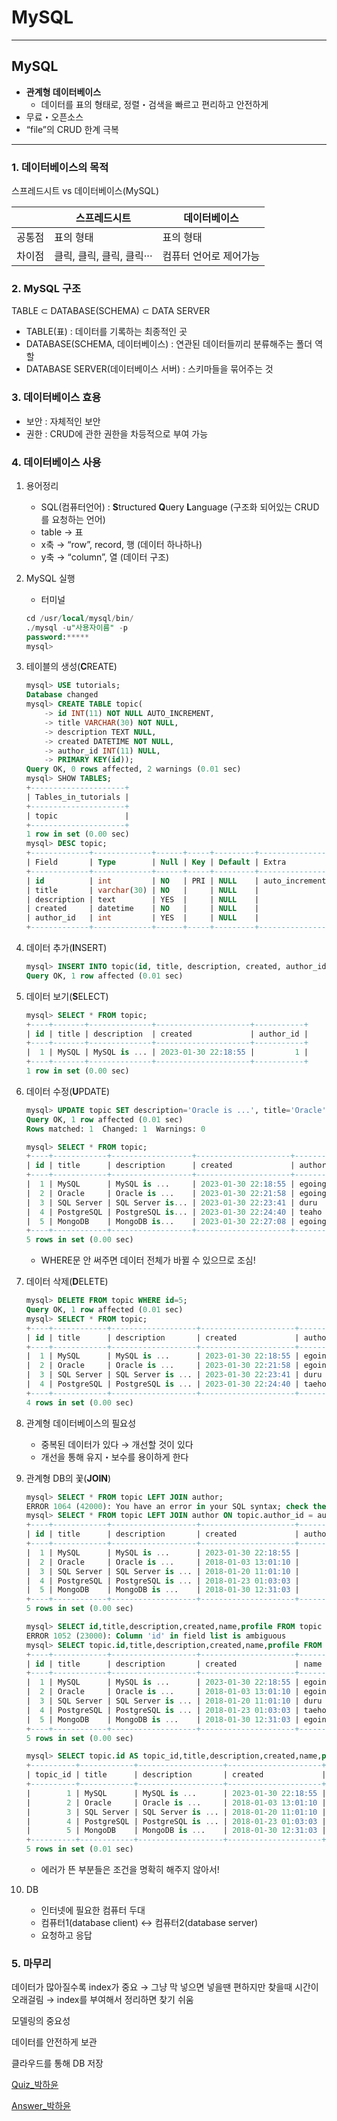 # MySQL

---

## MySQL

- **관계형 데이터베이스**
    - 데이터를 표의 형태로, 정렬・검색을 빠르고 편리하고 안전하게
- 무료・오픈소스
- “file”의 CRUD 한계 극복

---

### 1. 데이터베이스의 목적

스프레드시트 vs 데이터베이스(MySQL)

|  | 스프레드시트 | 데이터베이스 |
| --- | --- | --- |
| 공통점 | 표의 형태 | 표의 형태 |
| 차이점 | 클릭, 클릭, 클릭, 클릭··· | 컴퓨터 언어로 제어가능 |

### 2. MySQL 구조

TABLE ⊂ DATABASE(SCHEMA) ⊂ DATA SERVER

- TABLE(표) : 데이터를 기록하는 최종적인 곳
- DATABASE(SCHEMA, 데이터베이스) : 연관된 데이터들끼리 분류해주는 폴더 역할
- DATABASE SERVER(데이터베이스 서버) : 스키마들을 묶어주는 것

### 3. 데이터베이스 효용

- 보안 : 자체적인 보안
- 권한 : CRUD에 관한 권한을 차등적으로 부여 가능

### 4. 데이터베이스 사용

1. 용어정리
    - SQL(컴퓨터언어) : **S**tructured **Q**uery **L**anguage
    (구조화 되어있는 CRUD를 요청하는 언어)
    - table → 표
    - x축 → “row”, record, 행 (데이터 하나하나)
    - y축 → “column”, 열 (데이터 구조)
2. MySQL 실행
    - 터미널
    
    ```sql
    cd /usr/local/mysql/bin/
    ./mysql -u"사용자이름" -p
    password:*****
    mysql>
    ```
    
3. 테이블의 생성(**C**REATE)
    
    ```sql
    mysql> USE tutorials;
    Database changed
    mysql> CREATE TABLE topic(
        -> id INT(11) NOT NULL AUTO_INCREMENT,
        -> title VARCHAR(30) NOT NULL,
        -> description TEXT NULL,
        -> created DATETIME NOT NULL,
        -> author_id INT(11) NULL,
        -> PRIMARY KEY(id));
    Query OK, 0 rows affected, 2 warnings (0.01 sec)
    mysql> SHOW TABLES;
    +---------------------+
    | Tables_in_tutorials |
    +---------------------+
    | topic               |
    +---------------------+
    1 row in set (0.00 sec)
    mysql> DESC topic;
    +-------------+-------------+------+-----+---------+----------------+
    | Field       | Type        | Null | Key | Default | Extra          |
    +-------------+-------------+------+-----+---------+----------------+
    | id          | int         | NO   | PRI | NULL    | auto_increment |
    | title       | varchar(30) | NO   |     | NULL    |                |
    | description | text        | YES  |     | NULL    |                |
    | created     | datetime    | NO   |     | NULL    |                |
    | author_id   | int         | YES  |     | NULL    |                |
    +-------------+-------------+------+-----+---------+----------------+
    ```
    
4. 데이터 추가(**I**NSERT)
    
    ```sql
    mysql> INSERT INTO topic(id, title, description, created, author_id) VALUES(1, 'MySQL', 'MySQL is ...', '2023-01-30 22:18:55', 1);
    Query OK, 1 row affected (0.01 sec)
    ```
    
5. 데이터 보기(**S**ELECT)
    
    ```sql
    mysql> SELECT * FROM topic;
    +----+-------+--------------+---------------------+-----------+
    | id | title | description  | created             | author_id |
    +----+-------+--------------+---------------------+-----------+
    |  1 | MySQL | MySQL is ... | 2023-01-30 22:18:55 |         1 |
    +----+-------+--------------+---------------------+-----------+
    1 row in set (0.00 sec)
    ```
    
6. 데이터 수정(**U**PDATE)
    
    ```sql
    mysql> UPDATE topic SET description='Oracle is ...', title='Oracle' WHERE id=2;
    Query OK, 1 row affected (0.01 sec)
    Rows matched: 1  Changed: 1  Warnings: 0
    
    mysql> SELECT * FROM topic;
    +----+------------+------------------+---------------------+-----------+----------------+
    | id | title      | description      | created             | author    | profile        |
    +----+------------+------------------+---------------------+-----------+----------------+
    |  1 | MySQL      | MySQL is ...     | 2023-01-30 22:18:55 | egoing    | developer      |
    |  2 | Oracle     | Oracle is ...    | 2023-01-30 22:21:58 | egoing    | developer      |
    |  3 | SQL Server | SQL Server is... | 2023-01-30 22:23:41 | duru      | data engineer  |
    |  4 | PostgreSQL | PostgreSQL is... | 2023-01-30 22:24:40 | teaho     | data scientist |
    |  5 | MongoDB    | MongoDB is...    | 2023-01-30 22:27:08 | egoing    | developer      |
    +----+------------+------------------+---------------------+-----------+----------------+
    5 rows in set (0.00 sec)
    ```
    
    - WHERE문 안 써주면 데이터 전체가 바뀔 수 있으므로 조심!

1. 데이터 삭제(**D**ELETE)
    
    ```sql
    mysql> DELETE FROM topic WHERE id=5;
    Query OK, 1 row affected (0.01 sec)
    mysql> SELECT * FROM topic;
    +----+------------+-------------------+---------------------+--------+--------------------------+
    | id | title      | description       | created             | author | profile                  |
    +----+------------+-------------------+---------------------+--------+--------------------------+
    |  1 | MySQL      | MySQL is ...      | 2023-01-30 22:18:55 | egoing | developer                |
    |  2 | Oracle     | Oracle is ...     | 2023-01-30 22:21:58 | egoing | developer                |
    |  3 | SQL Server | SQL Server is ... | 2023-01-30 22:23:41 | duru   | data engineer            |
    |  4 | PostgreSQL | PostgreSQL is ... | 2023-01-30 22:24:40 | taeho  | data scientist,developer |
    +----+------------+-------------------+---------------------+--------+--------------------------+
    4 rows in set (0.00 sec)
    ```
    
2. 관계형 데이터베이스의 필요성
    - 중복된 데이터가 있다 → 개선할 것이 있다
    - 개선을 통해 유지・보수를 용이하게 한다
3. 관계형 DB의 꽃(**JOIN**)
    
    ```sql
    mysql> SELECT * FROM topic LEFT JOIN author;
    ERROR 1064 (42000): You have an error in your SQL syntax; check the manual that corresponds to your MySQL server version for the right syntax to use near '' at line 1
    mysql> SELECT * FROM topic LEFT JOIN author ON topic.author_id = author.id;
    +----+------------+-------------------+---------------------+-----------+------+--------+---------------------------+
    | id | title      | description       | created             | author_id | id   | name   | profile                   |
    +----+------------+-------------------+---------------------+-----------+------+--------+---------------------------+
    |  1 | MySQL      | MySQL is ...      | 2023-01-30 22:18:55 |         1 |    1 | egoing | developer                 |
    |  2 | Oracle     | Oracle is ...     | 2018-01-03 13:01:10 |         1 |    1 | egoing | developer                 |
    |  3 | SQL Server | SQL Server is ... | 2018-01-20 11:01:10 |         2 |    2 | duru   | database administrator    |
    |  4 | PostgreSQL | PostgreSQL is ... | 2018-01-23 01:03:03 |         3 |    3 | taeho  | data scientist, developer |
    |  5 | MongoDB    | MongoDB is ...    | 2018-01-30 12:31:03 |         1 |    1 | egoing | developer                 |
    +----+------------+-------------------+---------------------+-----------+------+--------+---------------------------+
    5 rows in set (0.00 sec)
    
    mysql> SELECT id,title,description,created,name,profile FROM topic LEFT JOIN author ON topic.author_id = author.id;
    ERROR 1052 (23000): Column 'id' in field list is ambiguous
    mysql> SELECT topic.id,title,description,created,name,profile FROM topic LEFT JOIN author ON topic.author_id = author.id;
    +----+------------+-------------------+---------------------+--------+---------------------------+
    | id | title      | description       | created             | name   | profile                   |
    +----+------------+-------------------+---------------------+--------+---------------------------+
    |  1 | MySQL      | MySQL is ...      | 2023-01-30 22:18:55 | egoing | developer                 |
    |  2 | Oracle     | Oracle is ...     | 2018-01-03 13:01:10 | egoing | developer                 |
    |  3 | SQL Server | SQL Server is ... | 2018-01-20 11:01:10 | duru   | database administrator    |
    |  4 | PostgreSQL | PostgreSQL is ... | 2018-01-23 01:03:03 | taeho  | data scientist, developer |
    |  5 | MongoDB    | MongoDB is ...    | 2018-01-30 12:31:03 | egoing | developer                 |
    +----+------------+-------------------+---------------------+--------+---------------------------+
    5 rows in set (0.00 sec)
    
    mysql> SELECT topic.id AS topic_id,title,description,created,name,profile FROM topic LEFT JOIN author ON topic.author_id = author.id;
    +----------+------------+-------------------+---------------------+--------+---------------------------+
    | topic_id | title      | description       | created             | name   | profile                   |
    +----------+------------+-------------------+---------------------+--------+---------------------------+
    |        1 | MySQL      | MySQL is ...      | 2023-01-30 22:18:55 | egoing | developer                 |
    |        2 | Oracle     | Oracle is ...     | 2018-01-03 13:01:10 | egoing | developer                 |
    |        3 | SQL Server | SQL Server is ... | 2018-01-20 11:01:10 | duru   | database administrator    |
    |        4 | PostgreSQL | PostgreSQL is ... | 2018-01-23 01:03:03 | taeho  | data scientist, developer |
    |        5 | MongoDB    | MongoDB is ...    | 2018-01-30 12:31:03 | egoing | developer                 |
    +----------+------------+-------------------+---------------------+--------+---------------------------+
    5 rows in set (0.01 sec)
    ```
    
    - 에러가 뜬 부분들은 조건을 명확히 해주지 않아서!
4.  DB
    - 인터넷에 필요한 컴퓨터 두대
    - 컴퓨터1(database client) ↔ 컴퓨터2(database server)
    - 요청하고 응답

### 5. 마무리

데이터가 많아질수록 index가 중요 → 그냥 막 넣으면 넣을땐 편하지만
찾을때 시간이 오래걸림 → index를 부여해서 정리하면 찾기 쉬움

모델링의 중요성

데이터를 안전하게 보관

클라우드를 통해 DB 저장

[Quiz_박하윤](https://www.notion.so/Quiz_-01727df1c27c4d6f8114eebcc8bca590)

[Answer_박하윤](https://www.notion.so/Answer_-a35c6fc62928471e8825f71b9421d393)